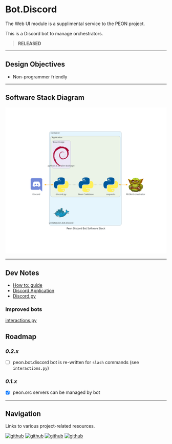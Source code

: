 # Bot.Discord

The Web UI module is a supplimental service to the PEON project.

This is a Discord bot to manage orchestrators.

> **RELEASED**

---

## Design Objectives

- Non-programmer friendly

---

## Software Stack Diagram

![Software Stack](../images/diagrams/diagram_bot_discord.png)

---

## Dev Notes

- [How to: guide](https://realpython.com/how-to-make-a-discord-bot-python/)
- [Discord Application](https://discord.com/developers/applications)
- [Discord.py](https://discordpy.readthedocs.io/en/stable/ext/commands/api.html#bots)

### Improved bots

[interactions.py](https://discord-interactions.readthedocs.io/en/latest/quickstart.html)

## Roadmap

### *0.2.x*

- [ ] peon.bot.discord bot is re-written for ``slash`` commands (see ``interactions.py``)

### *0.1.x*

- [x] peon.orc servers can be managed by bot
---

## Navigation

Links to various project-related resources.

[![github](../../images/buttons/button_github.svg)](https://github.com/the-peon-project/peon-bot-discord)
[![github](../../images/buttons/button_bug.svg)](https://github.com/the-peon-project/peon-bot-discord/issues/new/choose)
[![github](../../images/buttons/button_changelog.svg)](../release_notes/50_bot_discord.md)
[![github](../../images/buttons/button_docker.svg)](https://hub.docker.com/repository/docker/umlatt/peon.bot.discord/general)